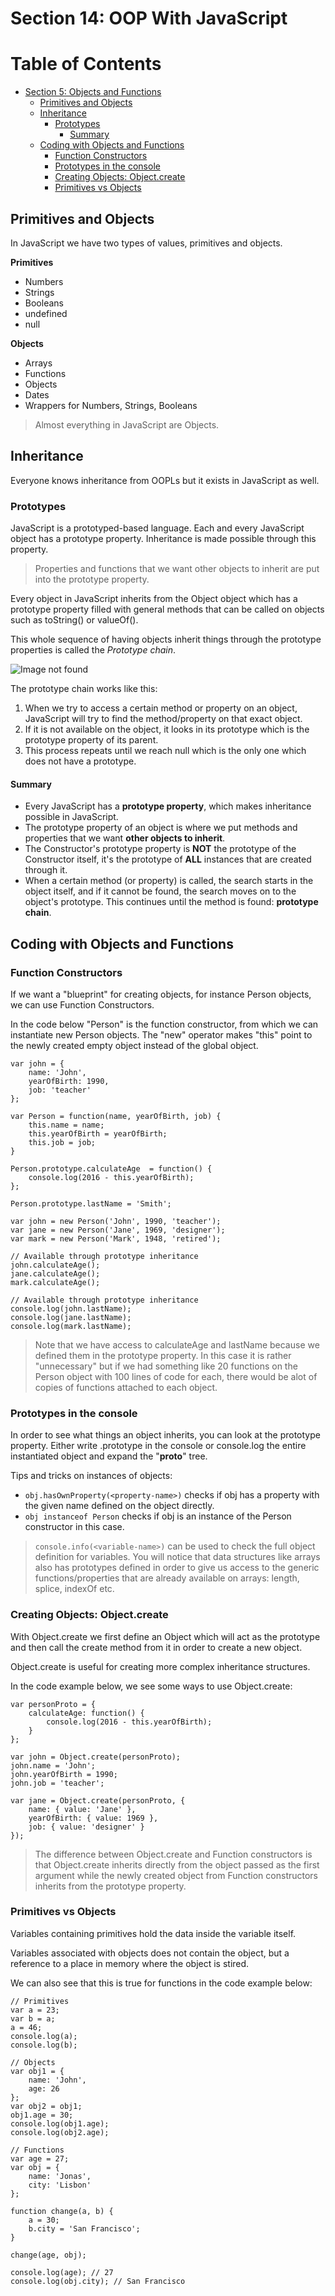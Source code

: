 # Section 14: OOP With JavaScript

Table of Contents
=================

   * [Section 5: Objects and Functions](#section-5-objects-and-functions)
      * [Primitives and Objects](#primitives-and-objects)
      * [Inheritance](#inheritance)
         * [Prototypes](#prototypes)
            * [Summary](#summary)
      * [Coding with Objects and Functions](#coding-with-objects-and-functions)
         * [Function Constructors](#function-constructors)
         * [Prototypes in the console](#prototypes-in-the-console)
         * [Creating Objects: Object.create](#creating-objects-objectcreate)
         * [Primitives vs Objects](#primitives-vs-objects)

## Primitives and Objects
In JavaScript we have two types of values, primitives and objects.

**Primitives**
* Numbers
* Strings
* Booleans
* undefined
* null

**Objects**
* Arrays
* Functions
* Objects
* Dates
* Wrappers for Numbers, Strings, Booleans

> Almost everything in JavaScript are Objects.

## Inheritance
Everyone knows inheritance from OOPLs but it exists in JavaScript as well.

### Prototypes
JavaScript is a prototyped-based language. Each and every JavaScript object has a prototype property. Inheritance is made possible through this property.

> Properties and functions that we want other objects to inherit are put into the prototype property.

Every object in JavaScript inherits from the Object object which has a prototype property filled with general methods that can be called on objects such as toString() or valueOf().

This whole sequence of having objects inherit things through the prototype properties is called the *Prototype chain*.

![Image not found](https://github.com/jacobhal/javascript/blob/master/14_oop_with_javascript/prototype-chain.png)

The prototype chain works like this:
1. When we try to access a certain method or property on an object, JavaScript will try to find the method/property on that exact object.
2. If it is not available on the object, it looks in its prototype which is the prototype property of its parent.
3. This process repeats until we reach null which is the only one which does not have a prototype.

#### Summary
* Every JavaScript has a **prototype property**, which makes inheritance possible in JavaScript.
* The prototype property of an object is where we put methods and properties that we want **other objects to inherit**.
* The Constructor's prototype property is **NOT** the prototype of the Constructor itself, it's the prototype of **ALL** instances that are created through it.
* When a certain method (or property) is called, the search starts in the object itself, and if it cannot be found, the search moves on to the object's prototype. This continues until the method is found: **prototype chain**.

## Coding with Objects and Functions

### Function Constructors
If we want a "blueprint" for creating objects, for instance Person objects, we can use Function Constructors.

In the code below "Person" is the function constructor, from which we can instantiate new Person objects. The "new" operator makes "this" point to the newly created empty object instead of the global object.

```JSX
var john = {
    name: 'John',
    yearOfBirth: 1990,
    job: 'teacher'
};

var Person = function(name, yearOfBirth, job) {
    this.name = name;
    this.yearOfBirth = yearOfBirth;
    this.job = job;
}

Person.prototype.calculateAge  = function() {
    console.log(2016 - this.yearOfBirth);
};

Person.prototype.lastName = 'Smith';

var john = new Person('John', 1990, 'teacher');
var jane = new Person('Jane', 1969, 'designer');
var mark = new Person('Mark', 1948, 'retired');

// Available through prototype inheritance
john.calculateAge();
jane.calculateAge();
mark.calculateAge();

// Available through prototype inheritance
console.log(john.lastName);
console.log(jane.lastName);
console.log(mark.lastName);
```

> Note that we have access to calculateAge and lastName because we defined them in the prototype property. In this case it is rather "unnecessary" but if we had something like 20 functions on the Person object with 100 lines of code for each, there would be alot of copies of functions attached to each object.

### Prototypes in the console
In order to see what things an object inherits, you can look at the prototype property. Either write <Object-constructor-name>.prototype in the console or console.log the entire instantiated object and expand the "__proto__" tree.

Tips and tricks on instances of objects:
* `obj.hasOwnProperty(<property-name>)` checks if obj has a property with the given name defined on the object directly.
* `obj instanceof Person` checks if obj is an instance of the Person constructor in this case.

> `console.info(<variable-name>)` can be used to check the full object definition for variables. You will notice that data structures like arrays also has prototypes defined in order to give us access to the generic functions/properties that are already available on arrays: length, splice, indexOf etc.

### Creating Objects: Object.create
With Object.create we first define an Object which will act as the prototype and then call the create method from it in order to create a new object.

Object.create is useful for creating more complex inheritance structures.

In the code example below, we see some ways to use Object.create:

```JSX
var personProto = {
    calculateAge: function() {
        console.log(2016 - this.yearOfBirth);
    }
};

var john = Object.create(personProto);
john.name = 'John';
john.yearOfBirth = 1990;
john.job = 'teacher';

var jane = Object.create(personProto, {
    name: { value: 'Jane' },
    yearOfBirth: { value: 1969 },
    job: { value: 'designer' }
});
```

> The difference between Object.create and Function constructors is that Object.create inherits directly from the object passed as the first argument while the newly created object from Function constructors inherits from the prototype property.

### Primitives vs Objects
Variables containing primitives hold the data inside the variable itself.

Variables associated with objects does not contain the object, but a reference to a place in memory where the object is stired.

We can also see that this is true for functions in the code example below:
```JSX
// Primitives
var a = 23;
var b = a;
a = 46;
console.log(a);
console.log(b);

// Objects
var obj1 = {
    name: 'John',
    age: 26
};
var obj2 = obj1;
obj1.age = 30;
console.log(obj1.age);
console.log(obj2.age);

// Functions
var age = 27;
var obj = {
    name: 'Jonas',
    city: 'Lisbon'
};

function change(a, b) {
    a = 30;
    b.city = 'San Francisco';
}

change(age, obj);

console.log(age); // 27
console.log(obj.city); // San Francisco
```




